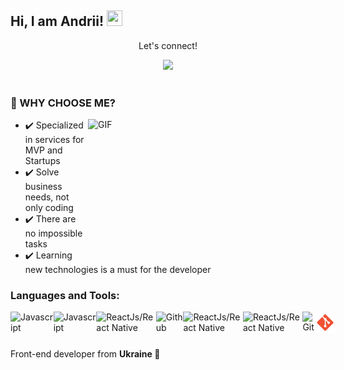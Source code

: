 ## Hi, I am Andrii! <img src="https://media.giphy.com/media/hvRJCLFzcasrR4ia7z/giphy.gif" height="25px" width="25px">

<div align="center">
<p align="center">Let's connect!</p>
    
<a href="https://www.upwork.com/freelancers/~01ecfb4e5f6b78fe58">
    <img src="https://img.shields.io/badge/Upwork-%230077B5.svg?&style=for-the-badge&logo=fiverr&color=darkgreen&logoColor=white" />
</a>

</div>

<br>

### 🌟 WHY CHOOSE ME?

<img align="right" alt="GIF" src="code.gif" width="380" height="230" />

- ✔️ Specialized in services for MVP and Startups<br/>
- ✔️ Solve business needs, not only coding<br/>
- ✔️ There are no impossible tasks<br/>
- ✔️ Learning new technologies is a must for the developer

### Languages and Tools:

<div style='display: flex; margin-bottom: 24px'>
<img height="35" title="Javascript" src="https://camo.githubusercontent.com/9496882abd182958bcea4238ab44f7eb8928d7a4144c150f18f6c55ceb9b4490/68747470733a2f2f6564656e742e6769746875622e696f2f537570657254696e7949636f6e732f696d616765732f7376672f6a6176617363726970742e737667">
<img height="35" title="Javascript" src="https://upload.wikimedia.org/wikipedia/commons/thumb/4/4c/Typescript_logo_2020.svg/1024px-Typescript_logo_2020.svg.png">
<img height="35" title="ReactJs/React Native" src="https://camo.githubusercontent.com/98ce3f27aec475c03ad0441a7d4092f6b956814c7adc7f0049689dccedb82f1d/68747470733a2f2f6564656e742e6769746875622e696f2f537570657254696e7949636f6e732f696d616765732f7376672f72656163742e737667">
<img height="35" title="Github" src="https://upload.wikimedia.org/wikipedia/commons/4/49/Redux.png">
<img height="35" title="ReactJs/React Native" src="https://miro.medium.com/max/1400/1*wFPQCmk43-33ba66SW9WmA.png">
<img height="35" title="ReactJs/React Native" src="https://upload.wikimedia.org/wikipedia/commons/thumb/6/61/HTML5_logo_and_wordmark.svg/1200px-HTML5_logo_and_wordmark.svg.png">
<img height="35" title="Git" src="https://upload.wikimedia.org/wikipedia/commons/thumb/d/d5/CSS3_logo_and_wordmark.svg/1200px-CSS3_logo_and_wordmark.svg.png">
<img height="35" title="Git" src="https://raw.githubusercontent.com/edent/SuperTinyIcons/master/images/svg/git.svg">
</div>

<div>Front-end developer from <b>Ukraine<b> 💚</div>

